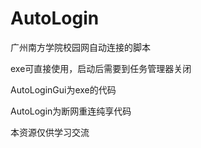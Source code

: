 # AutoLogin
广州南方学院校园网自动连接的脚本  

exe可直接使用，启动后需要到任务管理器关闭  

AutoLoginGui为exe的代码  

AutoLogin为断网重连纯享代码  

本资源仅供学习交流

